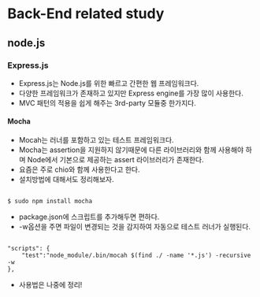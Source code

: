 # Back-End related study

## node.js

### Express.js

- Express.js는 Node.js를 위한 빠르고 간편한 웹 프레임워크다.
- 다양한 프레임워크가 존재하고 있지만 Express engine를 가장
  많이 사용한다.
- MVC 패턴의 적용을 쉽게 해주는 3rd-party 모듈중 한가지다.

#### Mocha

- Mocah는 러너를 포함하고 있는 테스트 프레임워크다.
- Mocha는 assertion을 지원하지 않기때문에 다른 라이브러리와 
  함께 사용해야 하며 Node에서 기본으로 제공하는 assert 
  라이브러리가 존재한다.
- 요즘은 주로 chio와 함께 사용한다고 한다.
- 설치방법에 대해서도 정리해보자.

<pre><code>
$ sudo npm install mocha
</code></pre>

- package.json에 스크립트를 추가해두면 편하다.
- -w옵션을 주면 파일이 변경되는 것을 감지하여 자동으로 테스트 러너가 실행된다.

<pre><code>
"scripts": {
    "test":"node_module/.bin/mocah $(find ./ -name '*.js') -recursive -w
},
</code></pre>

- 사용법은 나중에 정리!